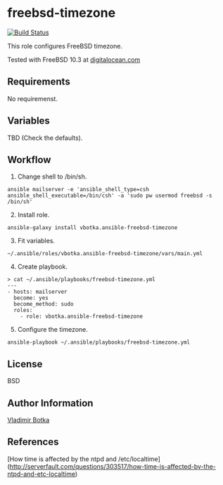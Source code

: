 freebsd-timezone
================

[![Build Status](https://travis-ci.org/vbotka/ansible-freebsd-timezone.svg?branch=master)](https://travis-ci.org/vbotka/ansible-freebsd-timezone)

This role configures FreeBSD timezone.

Tested with FreeBSD 10.3 at [digitalocean.com](https://cloud.digitalocean.com)


Requirements
------------

No requiremenst.


Variables
---------

TBD (Check the defaults).


Workflow
--------

1) Change shell to /bin/sh.

```
ansible mailserver -e 'ansible_shell_type=csh ansible_shell_executable=/bin/csh' -a 'sudo pw usermod freebsd -s /bin/sh'
```

2) Install role.

```
ansible-galaxy install vbotka.ansible-freebsd-timezone
```

3) Fit variables.

```
~/.ansible/roles/vbotka.ansible-freebsd-timezone/vars/main.yml
```

4) Create playbook.

```
> cat ~/.ansible/playbooks/freebsd-timezone.yml
---
- hosts: mailserver
  become: yes
  become_method: sudo
  roles:
    - role: vbotka.ansible-freebsd-timezone
```

5) Configure the timezone.

```
ansible-playbook ~/.ansible/playbooks/freebsd-timezone.yml
```

License
-------

BSD


Author Information
------------------

[Vladimir Botka](https://botka.link)


References
----------

[How time is affected by the ntpd and /etc/localtime]
(http://serverfault.com/questions/303517/how-time-is-affected-by-the-ntpd-and-etc-localtime)
